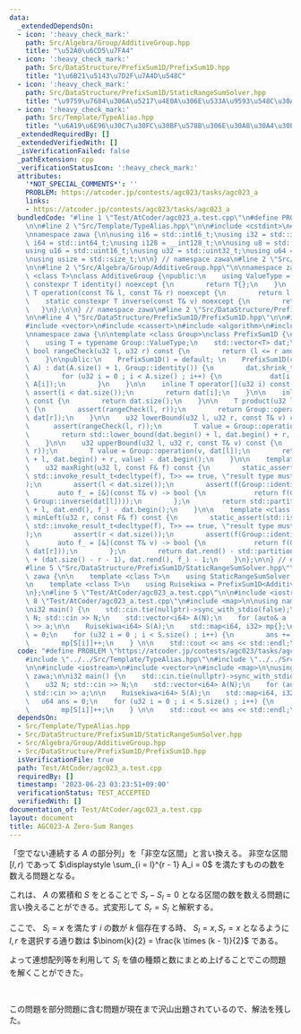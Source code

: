 ```yaml
---
data:
  _extendedDependsOn:
  - icon: ':heavy_check_mark:'
    path: Src/Algebra/Group/AdditiveGroup.hpp
    title: "\u52A0\u6CD5\u7FA4"
  - icon: ':heavy_check_mark:'
    path: Src/DataStructure/PrefixSum1D/PrefixSum1D.hpp
    title: "1\u6B21\u5143\u7D2F\u7A4D\u548C"
  - icon: ':heavy_check_mark:'
    path: Src/DataStructure/PrefixSum1D/StaticRangeSumSolver.hpp
    title: "\u9759\u7684\u306A\u5217\u4E0A\u306E\u533A\u9593\u548C\u30AF\u30A8\u30EA"
  - icon: ':heavy_check_mark:'
    path: Src/Template/TypeAlias.hpp
    title: "\u6A19\u6E96\u30C7\u30FC\u30BF\u578B\u306E\u30A8\u30A4\u30EA\u30A2\u30B9"
  _extendedRequiredBy: []
  _extendedVerifiedWith: []
  _isVerificationFailed: false
  _pathExtension: cpp
  _verificationStatusIcon: ':heavy_check_mark:'
  attributes:
    '*NOT_SPECIAL_COMMENTS*': ''
    PROBLEM: https://atcoder.jp/contests/agc023/tasks/agc023_a
    links:
    - https://atcoder.jp/contests/agc023/tasks/agc023_a
  bundledCode: "#line 1 \"Test/AtCoder/agc023_a.test.cpp\"\n#define PROBLEM \"https://atcoder.jp/contests/agc023/tasks/agc023_a\"\
    \n\n#line 2 \"Src/Template/TypeAlias.hpp\"\n\n#include <cstdint>\n#include <cstddef>\n\
    \nnamespace zawa {\n\nusing i16 = std::int16_t;\nusing i32 = std::int32_t;\nusing\
    \ i64 = std::int64_t;\nusing i128 = __int128_t;\n\nusing u8 = std::uint8_t;\n\
    using u16 = std::uint16_t;\nusing u32 = std::uint32_t;\nusing u64 = std::uint64_t;\n\
    \nusing usize = std::size_t;\n\n} // namespace zawa\n#line 2 \"Src/DataStructure/PrefixSum1D/StaticRangeSumSolver.hpp\"\
    \n\n#line 2 \"Src/Algebra/Group/AdditiveGroup.hpp\"\n\nnamespace zawa {\n\ntemplate\
    \ <class T>\nclass AdditiveGroup {\npublic:\n    using ValueType = T;\n    static\
    \ constexpr T identity() noexcept {\n        return T{};\n    }\n    static constexpr\
    \ T operation(const T& l, const T& r) noexcept {\n        return l + r;\n    }\n\
    \    static constexpr T inverse(const T& v) noexcept {\n        return -v;\n \
    \   }\n};\n\n} // namespace zawa\n#line 2 \"Src/DataStructure/PrefixSum1D/PrefixSum1D.hpp\"\
    \n\n#line 4 \"Src/DataStructure/PrefixSum1D/PrefixSum1D.hpp\"\n\n#include <cmath>\n\
    #include <vector>\n#include <cassert>\n#include <algorithm>\n#include <type_traits>\n\
    \nnamespace zawa {\n\ntemplate <class Group>\nclass PrefixSum1D {\nprivate:\n\
    \    using T = typename Group::ValueType;\n    std::vector<T> dat;\n\n    constexpr\
    \ bool rangeCheck(u32 l, u32 r) const {\n        return (l <= r and r < dat.size());\n\
    \    }\n\npublic:\n    PrefixSum1D() = default; \n    PrefixSum1D(const std::vector<T>&\
    \ A) : dat(A.size() + 1, Group::identity()) {\n        dat.shrink_to_fit();\n\
    \        for (u32 i = 0 ; i < A.size() ; i++) {\n            dat[i + 1] = Group::operation(dat[i],\
    \ A[i]);\n        }\n    }\n\n    inline T operator[](u32 i) const {\n       \
    \ assert(i < dat.size());\n        return dat[i];\n    }\n\n    inline usize size()\
    \ const {\n        return dat.size();\n    }\n\n    T product(u32 l, u32 r) const\
    \ {\n        assert(rangeCheck(l, r));\n        return Group::operation(Group::inverse(dat[l]),\
    \ dat[r]);\n    }\n\n    u32 lowerBound(u32 l, u32 r, const T& v) const {\n  \
    \      assert(rangeCheck(l, r));\n        T value = Group::operation(v, dat[l]);\n\
    \        return std::lower_bound(dat.begin() + l, dat.begin() + r, value) - dat.begin();\n\
    \    }\n\n    u32 upperBound(u32 l, u32 r, const T& v) const {\n        assert(rangeCheck(l,\
    \ r));\n        T value = Group::operation(v, dat[l]);\n        return std::upper_bound(dat.begin()\
    \ + l, dat.begin() + r, value) - dat.begin();\n    }\n\n    template <class F>\n\
    \    u32 maxRight(u32 l, const F& f) const {\n        static_assert(std::is_same_v<bool,\
    \ std::invoke_result_t<decltype(f), T>> == true, \"result type must be bool\"\
    );\n        assert(l < dat.size());\n        assert(f(Group::identity()));\n \
    \       auto f_ = [&](const T& v) -> bool {\n            return f(Group::operation(v,\
    \ Group::inverse(dat[l])));\n        };\n        return std::partition_point(dat.begin()\
    \ + l, dat.end(), f_) - dat.begin();\n    }\n\n    template <class F>\n    u32\
    \ minLeft(u32 r, const F& f) const {\n        static_assert(std::is_same_v<bool,\
    \ std::invoke_result_t<decltype(f), T>> == true, \"result type must be bool\"\
    );\n        assert(r < dat.size());\n        assert(f(Group::identity()));\n \
    \       auto f_ = [&](const T& v) -> bool {\n            return f(Group::operation(Group::inverse(v),\
    \ dat[r]));\n        };\n        return dat.rend() - std::partition_point(dat.rbegin()\
    \ + (dat.size() - r - 1), dat.rend(), f_) - 1;\n    }\n};\n\n} // namespace zawa\n\
    #line 5 \"Src/DataStructure/PrefixSum1D/StaticRangeSumSolver.hpp\"\n\nnamespace\
    \ zawa {\n\n    template <class T>\n    using StaticRangeSumSolver = PrefixSum1D<AdditiveGroup<T>>;\n\
    \n    template <class T>\n    using Ruisekiwa = PrefixSum1D<AdditiveGroup<T>>;\n\
    \n};\n#line 5 \"Test/AtCoder/agc023_a.test.cpp\"\n\n#include <iostream>\n#line\
    \ 8 \"Test/AtCoder/agc023_a.test.cpp\"\n#include <map>\n\nusing namespace zawa;\n\
    \ni32 main() {\n    std::cin.tie(nullptr)->sync_with_stdio(false);\n\n    u32\
    \ N; std::cin >> N;\n    std::vector<i64> A(N);\n    for (auto& a : A) std::cin\
    \ >> a;\n\n    Ruisekiwa<i64> S(A);\n    std::map<i64, i32> mp{};\n    u64 ans\
    \ = 0;\n    for (u32 i = 0 ; i < S.size() ; i++) {\n        ans += mp[S[i]];\n\
    \        mp[S[i]]++;\n    } \n\n    std::cout << ans << std::endl;\n}\n"
  code: "#define PROBLEM \"https://atcoder.jp/contests/agc023/tasks/agc023_a\"\n\n\
    #include \"../../Src/Template/TypeAlias.hpp\"\n#include \"../../Src/DataStructure/PrefixSum1D/StaticRangeSumSolver.hpp\"\
    \n\n#include <iostream>\n#include <vector>\n#include <map>\n\nusing namespace\
    \ zawa;\n\ni32 main() {\n    std::cin.tie(nullptr)->sync_with_stdio(false);\n\n\
    \    u32 N; std::cin >> N;\n    std::vector<i64> A(N);\n    for (auto& a : A)\
    \ std::cin >> a;\n\n    Ruisekiwa<i64> S(A);\n    std::map<i64, i32> mp{};\n \
    \   u64 ans = 0;\n    for (u32 i = 0 ; i < S.size() ; i++) {\n        ans += mp[S[i]];\n\
    \        mp[S[i]]++;\n    } \n\n    std::cout << ans << std::endl;\n}\n"
  dependsOn:
  - Src/Template/TypeAlias.hpp
  - Src/DataStructure/PrefixSum1D/StaticRangeSumSolver.hpp
  - Src/Algebra/Group/AdditiveGroup.hpp
  - Src/DataStructure/PrefixSum1D/PrefixSum1D.hpp
  isVerificationFile: true
  path: Test/AtCoder/agc023_a.test.cpp
  requiredBy: []
  timestamp: '2023-06-23 03:23:51+09:00'
  verificationStatus: TEST_ACCEPTED
  verifiedWith: []
documentation_of: Test/AtCoder/agc023_a.test.cpp
layout: document
title: AGC023-A Zero-Sum Ranges
---
```


「空でない連続する $A$ の部分列」を「非空な区間」と言い換える。 非空な区間 $[l, r)$ であって $\displaystyle \sum_{i = l}^{r - 1} A_i = 0$ を満たすものの数を数える問題となる。

これは、 $A$ の累積和 $S$ をとることで $S_{r} - S_{l} = 0$ となる区間の数を数える問題に言い換えることができる。式変形して $S_{r} = S_{l}$ と解釈する。

ここで、 $S_{i} = x$ を満たす $i$ の数が $k$ 個存在する時、 $S_{l} = x, S_{r} = x$ となるように $l, r$ を選択する通り数は $\binom{k}{2} = \frac{k \times (k - 1)}{2}$ である。

よって連想配列等を利用して $S_{i}$ を値の種類と数にまとめ上げることでこの問題を解くことができた。

<br />

この問題を部分問題に含む問題が現在まで沢山出題されているので、解法を残した。
